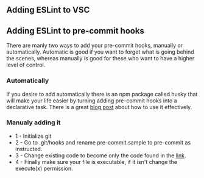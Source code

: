 ## Adding ESLint to VSC

## Adding ESLint to pre-commit hooks
There are manly two ways to add your pre-commit hooks, manually or automatically. Automatic is good if you want to forget what is going behind the scenes, whereas manually is good for these who want to have a higher level of control.

### Automatically
If you desire to add automatically there is an npm package called husky that will make your life easier by turning adding pre-commit hooks into a declarative task. There is a great [blog post](https://medium.com/netscape/git-hooks-with-husky-8b98f2556363) about how to use it effectively.

### Manualy adding it

- 1 - Initialize git
- 2 - Go to .git/hooks and rename pre-commit.sample to pre-commit as instructed.
- 3 - Change existing code to become only the code found in the [link](https://gist.github.com/rashtay/328da46a99a9d7c746636df1cf769675
).
- 4 - Finally make sure your file is executable, if it isn't change the execute(x) permission.
